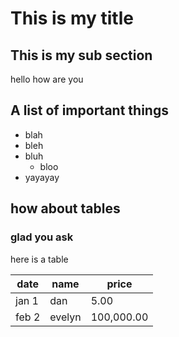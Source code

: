 # This is my title

## This is my sub section

hello how are you

## A list of important things
- blah
- bleh
- bluh
  - bloo
- yayayay

## how about tables
 
### glad you ask

here is a table

| date | name | price |
| --- | --- | --- |
| jan 1 | dan | 5.00 |
| feb 2 | evelyn | 100,000.00|
